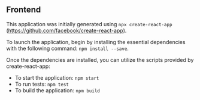 ## Frontend

This application was initially generated using `npx create-react-app` (https://github.com/facebook/create-react-app).

To launch the application, begin by installing the essential dependencies with the following command: `npm install --save`.

Once the dependencies are installed, you can utilize the scripts provided by create-react-app:
- To start the application: `npm start`
- To run tests: `npm test`
- To build the application: `npm build`
